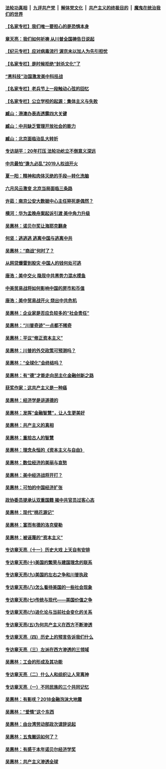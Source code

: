 ####  [法轮功真相](../../../../basic/blob/master/README.md?t=05040131) &nbsp;|&nbsp; [九评共产党](../../../../9ping.md/blob/master/README.md?t=05040131) &nbsp;|&nbsp; [解体党文化](../../../../jtdwh.md/blob/master/README.md?t=05040131)  &nbsp;|&nbsp; [共产主义的终极目的](../../../../gczydzjmd.md/blob/master/README.md?t=05040131) &nbsp;|&nbsp; [魔鬼在统治我们的世界](../../../../mgztzwmdsj.md/blob/master/README.md?t=05040131) 

#### [【名家专栏】我们唯一要担心的是恐惧本身](../pages/nsc423/n12073492.md?t=05040131) 

#### [章天亮：我们如何祈祷 从川普全国祷告日说起](../pages/nsc423/n11944627.md?t=05040131) 

#### [【纪元专栏】应对病毒流行 渥京未以加人为先引担忧](../pages/nsc423/n11875714.md?t=05040131) 

#### [【名家专栏】是时候拒绝“封杀文化”了](../pages/nsc423/n11814093.md?t=05040131) 

#### [“黑科技”治国激发美中科技战](../pages/nsc423/n11638056.md?t=05040131) 

#### [【名家专栏】老兵节上一段触动心弦的回忆](../pages/nsc423/n11646016.md?t=05040131) 

#### [【名家专栏】公立学校的起源：集体主义与失败](../pages/nsc423/n11601833.md?t=05040131) 

#### [臧山：港澳办表态透露四大关键](../pages/nsc423/n11421628.md?t=05040131) 

#### [臧山：中共缺乏管理开放社会的能力](../pages/nsc423/n11407457.md?t=05040131) 

#### [臧山：北京面临治乱大转折](../pages/nsc423/n11406895.md?t=05040131) 

#### [专访胡平：20年打压 法轮功屹立不倒意义深远](../pages/nsc423/n11398800.md?t=05040131) 

#### [中共最怕“逢九必乱”2019人权战开火](../pages/nsc423/n11385248.md?t=05040131) 

#### [夏一阳：精神和肉体灭绝的手段—转化洗脑](../pages/nsc423/n11368250.md?t=05040131) 

#### [六月风云激变 北京当局面临三条路](../pages/nsc423/n11313668.md?t=05040131) 

#### [许茹：南京公安大数据中心主任猝死是偶然？](../pages/nsc423/n11064744.md?t=05040131) 

#### [横河：华为孟晚舟案起诉引渡 美中角力升级](../pages/nsc423/n11027230.md?t=05040131) 

#### [吴惠林：诺贝尔奖让海耶克翻身](../pages/nsc423/n10890049.md?t=05040131) 

#### [何坚：逃逃逃 逃离中国与逃离中共](../pages/nsc423/n10592891.md?t=05040131) 

#### [吴惠林：“商战”何时了？](../pages/nsc423/n10573558.md?t=05040131) 

#### [从网贷爆雷到股灾 中国人的钱何处可逃](../pages/nsc423/n10572800.md?t=05040131) 

#### [唐浩：美中交火 隐现中共黑势力混水摸鱼](../pages/nsc423/n10544040.md?t=05040131) 

#### [中美贸易战将如何影响中国的房市和币值](../pages/nsc423/n10543697.md?t=05040131) 

#### [唐浩：美中贸易战开火 烧出中共危机](../pages/nsc423/n10540126.md?t=05040131) 

#### [吴惠林：企业家是否应负较多的“社会责任”](../pages/nsc423/n10535022.md?t=05040131) 

#### [吴惠林：“川普奇迹”一点都不稀奇](../pages/nsc423/n10512808.md?t=05040131) 

#### [吴惠林：平议“修正资本主义”](../pages/nsc423/n10495724.md?t=05040131) 

#### [吴惠林：川普的外交政策可预测吗？](../pages/nsc423/n10462387.md?t=05040131) 

#### [吴惠林：“全球化”会终结吗？](../pages/nsc423/n10452838.md?t=05040131) 

#### [吴惠林：有“德”才能走向民主化金融创新之路](../pages/nsc423/n10432292.md?t=05040131) 

#### [获奖作家：这共产主义是一种癌](../pages/nsc423/n10431541.md?t=05040131) 

#### [吴惠林：经济学是讲道德的](../pages/nsc423/n10398014.md?t=05040131) 

#### [吴惠林：发挥“金融智慧”，让人生更美好](../pages/nsc423/n10375019.md?t=05040131) 

#### [吴惠林：共产主义的真相](../pages/nsc423/n10351394.md?t=05040131) 

#### [吴惠林：重拾古人的智慧](../pages/nsc423/n10337691.md?t=05040131) 

#### [吴惠林：理念永恒的《资本主义与自由》](../pages/nsc423/n10316274.md?t=05040131) 

#### [吴惠林：数位经济的美丽与哀愁](../pages/nsc423/n10292946.md?t=05040131) 

#### [吴惠林：美中经济战将开打？](../pages/nsc423/n10258825.md?t=05040131) 

#### [吴惠林：可怕的中国经济扩张](../pages/nsc423/n10219147.md?t=05040131) 

#### [政协委员提承认双重国籍 揭中共官员过客心态](../pages/nsc423/n10208809.md?t=05040131) 

#### [吴惠林：现代“桃花源记”](../pages/nsc423/n10185234.md?t=05040131) 

#### [吴惠林：富而有德的洛克斐勒](../pages/nsc423/n10142264.md?t=05040131) 

#### [吴惠林：被诬蔑的“资本主义”](../pages/nsc423/n10124816.md?t=05040131) 

#### [专访章天亮（十一）历史大戏 上天自有安排](../pages/nsc423/n10094905.md?t=05040131) 

#### [专访章天亮(十)美国的繁荣与建国理念的联系](../pages/nsc423/n10094899.md?t=05040131) 

#### [专访章天亮(九)美国的左右之争和川普执政](../pages/nsc423/n10094889.md?t=05040131) 

#### [专访章天亮(八)怎么看待美国的一些社会现象](../pages/nsc423/n10094857.md?t=05040131) 

#### [专访章天亮(七)传统与现代——美国价值之争](../pages/nsc423/n10093140.md?t=05040131) 

#### [专访章天亮(六)进化论与当前社会变化的关系](../pages/nsc423/n10092036.md?t=05040131) 

#### [专访章天亮(五)为何共产主义在西方不断渗透](../pages/nsc423/n10083620.md?t=05040131) 

#### [专访章天亮（四）历史上的预言告诉我们什么](../pages/nsc423/n10083606.md?t=05040131) 

#### [专访章天亮（三）左派在西方渗透的三领域](../pages/nsc423/n10081115.md?t=05040131) 

#### [吴惠林：工会的形成及其功能](../pages/nsc423/n10080633.md?t=05040131) 

#### [专访章天亮（二）什么人和组织让人背离神](../pages/nsc423/n10076637.md?t=05040131) 

#### [专访章天亮（一）不同民族的三个共同记忆](../pages/nsc423/n10074188.md?t=05040131) 

#### [吴惠林：有影呒？2018金融泡沫大地震](../pages/nsc423/n10040534.md?t=05040131) 

#### [吴惠林：“爱情”这个东西](../pages/nsc423/n10019423.md?t=05040131) 

#### [吴惠林：由台湾劳动部政次请辞说起](../pages/nsc423/n9979679.md?t=05040131) 

#### [吴惠林：五鬼搬运如何了？](../pages/nsc423/n9925338.md?t=05040131) 

#### [吴惠林：有感于本年诺贝尔经济学奖](../pages/nsc423/n9871883.md?t=05040131) 

#### [吴惠林：共产主义渗透全球](../pages/nsc423/n9812748.md?t=05040131) 

